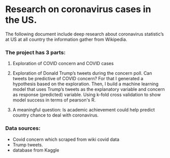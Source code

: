 # Research on coronavirus cases in the US. 
The following document include deep research about coronavirus statistic’s at US at all country the information gather from Wikipedia. 

### The project has 3 parts:

1) Exploration of COVID concern and COVID cases

2) Exploration of Donald Trump’s tweets during the concern poll. Can tweets be predictive of COVID concern? For that I generated a hypothesis based on the exploration. Then, I build a machine learning model that uses Trump’s tweets as the explanatory variable and concern as response (predicted) variable.
Using k-fold cross validation to show model success in terms of pearson's R.

3) A meaningful question:
Is academic achievement could help predict country chance to deal with coronavirus. 

### Data sources: 
- Covid concern which scraped from wiki covid data 
- Trump tweets.
- database from Kaggle
